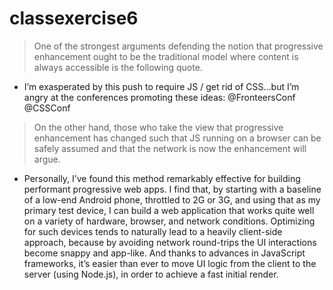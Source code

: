 # classexercise6

> One of the strongest arguments defending the notion that progressive enhancement ought to be the traditional model where content is always accessible is the following quote.
- I’m exasperated by this push to require JS / get rid of CSS…but I’m angry at the conferences promoting these ideas: @FronteersConf @CSSConf

> On the other hand, those who take the view that progressive enhancement has changed such that JS running on a browser can be safely assumed and that the network is now the enhancement will argue.
- Personally, I’ve found this method remarkably effective for building performant progressive web apps. I find that, by starting with a baseline of a low-end Android phone, throttled to 2G or 3G, and using that as my primary test device, I can build a web application that works quite well on a variety of hardware, browser, and network conditions. Optimizing for such devices tends to naturally lead to a heavily client-side approach, because by avoiding network round-trips the UI interactions become snappy and app-like. And thanks to advances in JavaScript frameworks, it’s easier than ever to move UI logic from the client to the server (using Node.js), in order to achieve a fast initial render.
